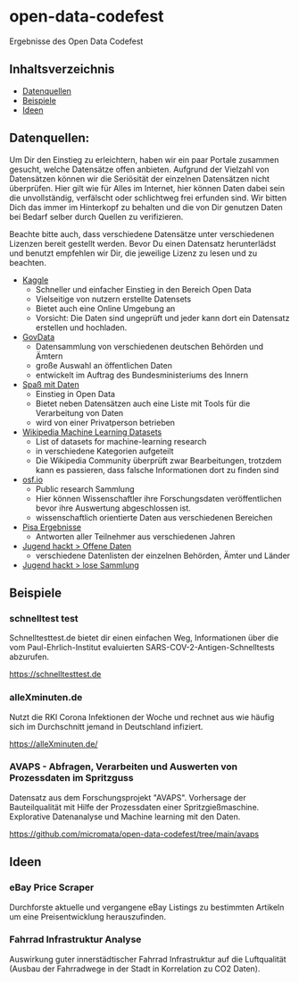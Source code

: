 # open-data-codefest

Ergebnisse des Open Data Codefest

## Inhaltsverzeichnis
- [Datenquellen](#datenquellen)
- [Beispiele](#beispiele)
- [Ideen](#ideen)

## Datenquellen:

Um Dir den Einstieg zu erleichtern, haben wir ein paar Portale zusammen gesucht, welche Datensätze offen anbieten.
Aufgrund der Vielzahl von Datensätzen können wir die Seriösität der einzelnen Datensätzen nicht überprüfen. Hier gilt
wie für Alles im Internet, hier können Daten dabei sein die unvollständig, verfälscht oder schlichtweg frei erfunden
sind. Wir bitten Dich das immer im Hinterkopf zu behalten und die von Dir genutzen Daten bei Bedarf selber durch Quellen
zu verifizieren.

Beachte bitte auch, dass verschiedene Datensätze unter verschiedenen Lizenzen bereit gestellt werden. Bevor Du einen
Datensatz herunterlädst und benutzt empfehlen wir Dir, die jeweilige Lizenz zu lesen und zu beachten.

- [Kaggle](https://www.kaggle.com)
    - Schneller und einfacher Einstieg in den Bereich Open Data
    - Vielseitige von nutzern erstellte Datensets
    - Bietet auch eine Online Umgebung an
    - Vorsicht: Die Daten sind ungeprüft und jeder kann dort ein Datensatz erstellen und hochladen.
- [GovData](https://www.govdata.de)
    - Datensammlung von verschiedenen deutschen Behörden und Ämtern
    - große Auswahl an öffentlichen Daten
    - entwickelt im Auftrag des Bundesministeriums des Innern
- [Spaß mit Daten](https://spassmitdaten.de/)
    - Einstieg in Open Data
    - Bietet neben Datensätzen auch eine Liste mit Tools für die Verarbeitung von Daten
    - wird von einer Privatperson betrieben
- [Wikipedia Machine Learning Datasets](https://en.wikipedia.org/wiki/List_of_datasets_for_machine-learning_research)
    - List of datasets for machine-learning research
    - in verschiedene Kategorien aufgeteilt
    - Die Wikipedia Community überprüft zwar Bearbeitungen, trotzdem kann es passieren, dass falsche Informationen dort
      zu finden sind
- [osf.io](https://osf.io)
    - Public research Sammlung
    - Hier können Wissenschaftler ihre Forschungsdaten veröffentlichen bevor ihre Auswertung abgeschlossen ist.
    - wissenschaftlich orientierte Daten aus verschiedenen Bereichen
- [Pisa Ergebnisse](https://www.oecd.org/pisa/data/)
    - Antworten aller Teilnehmer aus verschiedenen Jahren
- [Jugend hackt > Offene Daten](https://jugendhackt.org/lernmaterial/offenedaten/)
    - verschiedene Datenlisten der einzelnen Behörden, Ämter und Länder
- [Jugend hackt > lose Sammlung](https://pad.medialepfade.net/opendatajugendhackt#)

## Beispiele

### schnelltest test

Schnelltesttest.de bietet dir einen einfachen Weg, Informationen über die vom Paul-Ehrlich-Institut evaluierten
SARS-COV-2-Antigen-Schnelltests abzurufen.

https://schnelltesttest.de

### alleXminuten.de

Nutzt die RKI Corona Infektionen der Woche und rechnet aus wie häufig sich im Durchschnitt jemand in Deutschland
infiziert.

https://alleXminuten.de/

### AVAPS - Abfragen, Verarbeiten und Auswerten von Prozessdaten im Spritzguss

Datensatz aus dem Forschungsprojekt "AVAPS". Vorhersage der Bauteilqualität mit Hilfe der Prozessdaten einer Spritzgießmaschine. Explorative Datenanalyse und Machine learning mit den Daten. 

https://github.com/micromata/open-data-codefest/tree/main/avaps

## Ideen

### eBay Price Scraper

Durchforste aktuelle und vergangene eBay Listings zu bestimmten Artikeln um eine Preisentwicklung herauszufinden.

### Fahrrad Infrastruktur Analyse
Auswirkung guter innerstädtischer Fahrrad Infrastruktur auf die Luftqualität (Ausbau der Fahrradwege in der Stadt in Korrelation zu CO2 Daten).
